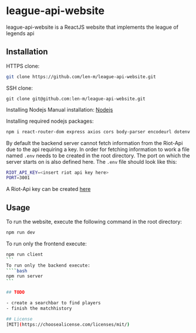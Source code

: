 # league-api-website

league-api-website is a ReactJS website that implements the league of legends api

## Installation

HTTPS clone:
```bash
git clone https://github.com/len-m/league-api-website.git
```
SSH clone:
```
git clone git@github.com:len-m/league-api-website.git
```

Installing Nodejs
Manual installation: [Nodejs](https://nodejs.org/en/download/)

Installing required nodejs packages:
```bash
npm i react-router-dom express axios cors body-parser encodeurl dotenv memory-cache node-fetch nodemon concurrently
```

By default the backend server cannot fetch information from the Riot-Api due to the api requiring a key. In order for fetching information to work a file named `.env` needs to be created in the root directory. The port on which the server starts on is also defined here. The `.env` file should look like this:
```bash
RIOT_API_KEY=<insert riot api key here>
PORT=3001 
```

A Riot-Api key can be created [here](https://developer.riotgames.com/)

## Usage

To run the website, execute the following command in the root directory:
```bash
npm run dev
```
To run only the frontend execute:
````bash
npm run client
```
To run only the backend execute:
````bash
npm run server
```

## TODO

- create a searchbar to find players
- finish the matchhistory

## License
[MIT](https://choosealicense.com/licenses/mit/)
